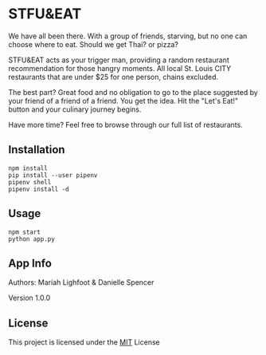 # STFU&EAT
We have all been there. With a group of friends, starving, but no one can choose where to eat.
Should we get Thai? or pizza? 

STFU&EAT acts as your trigger man, providing a random restaurant recommendation for those hangry moments. 
All local St. Louis CITY restaurants that are under $25 for one person, chains excluded. 

The best part? Great food and no obligation to go to the place suggested by your friend of a friend of a friend.
You get the idea.
Hit the "Let's Eat!" button and your culinary journey begins.

Have more time? Feel free to browse through our full list of restaurants.

## Installation
```npm install``` <br>
```pip install --user pipenv``` <br>
```pipenv shell``` <br>
```pipenv install -d``` <br>

## Usage
```npm start``` <br>
```python app.py``` <br>

## App Info
Authors:
Mariah Lighfoot & Danielle Spencer

Version
1.0.0

## License
This project is licensed under the <a href="https://choosealicense.com/licenses/mit/" target="_top">MIT</a> License



